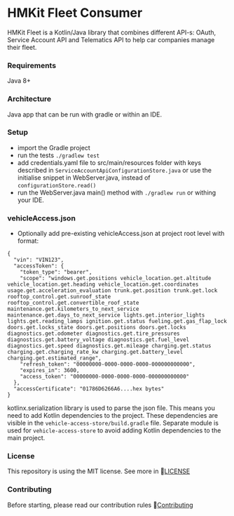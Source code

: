 # HMKit Fleet Consumer

HMKit Fleet is a Kotlin/Java library that combines different API-s: OAuth, Service Account API and
Telematics API to help car companies manage their fleet.

### Requirements

Java 8+

### Architecture

Java app that can be run with gradle or within an IDE.

### Setup

* import the Gradle project
* run the tests `./gradlew test`
* add credentials.yaml file to src/main/resources folder with keys described
  in `ServiceAccountApiConfigurationStore.java` or use the initialise snippet in WebServer.java, instead
  of `configurationStore.read()`
* run the WebServer.java main() method with `./gradlew run` or withing your IDE.

### vehicleAccess.json

* Optionally add pre-existing vehicleAccess.json at project root level with format:
```
{
  "vin": "VIN123",
  "accessToken": {
    "token_type": "bearer",
    "scope": "windows.get.positions vehicle_location.get.altitude vehicle_location.get.heading vehicle_location.get.coordinates usage.get.acceleration_evaluation trunk.get.position trunk.get.lock rooftop_control.get.sunroof_state rooftop_control.get.convertible_roof_state maintenance.get.kilometers_to_next_service maintenance.get.days_to_next_service lights.get.interior_lights lights.get.reading_lamps ignition.get.status fueling.get.gas_flap_lock doors.get.locks_state doors.get.positions doors.get.locks diagnostics.get.odometer diagnostics.get.tire_pressures diagnostics.get.battery_voltage diagnostics.get.fuel_level diagnostics.get.speed diagnostics.get.mileage charging.get.status charging.get.charging_rate_kw charging.get.battery_level charging.get.estimated_range",
    "refresh_token": "00000000-0000-0000-0000-000000000000",
    "expires_in": 3600,
    "access_token": "00000000-0000-0000-0000-000000000000"
  },
  "accessCertificate": "01786D6266A6....hex bytes"
}

```

kotlinx.serialization library is used to parse the json file. This means you need to add Kotlin dependencies to the project. These dependencies are visible in the `vehicle-access-store/build.gradle` file. Separate module is used for `vehicle-access-store` to avoid adding Kotlin dependencies to the main project.

### License

This repository is using the MIT license. See more in 📘[LICENSE](LICENSE)

### Contributing

Before starting, please read our contribution rules 📘[Contributing](CONTRIBUTING.md)